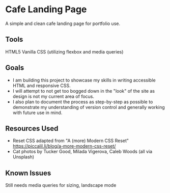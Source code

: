 # Cafe Landing Page
A simple and clean cafe landing page for portfolio use.

## Tools
HTML5
Vanilla CSS (utilizing flexbox and media queries)

## Goals
- I am building this project to showcase my skills in writing accessible HTML and responsive CSS. 
- I will attempt to not get too bogged down in the "look" of the site as design is not my current area of focus. 
- I also plan to document the process as step-by-step as possible to demonstrate my understanding of version control and generally working with future use in mind.

## Resources Used
- Reset CSS adapted from "A (more) Modern CSS Reset" https://piccalil.li/blog/a-more-modern-css-reset/
- Cat photos by Tucker Good, Milada Vigerova, Caleb Woods (all via Unsplash)

## Known Issues
Still needs media queries for sizing, landscape mode